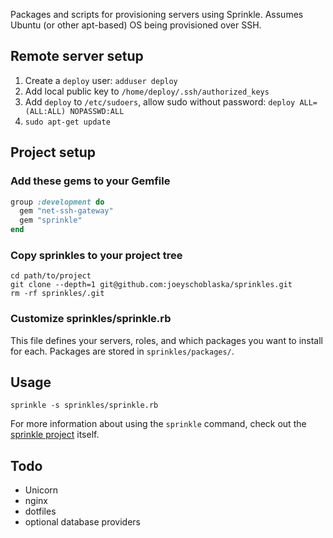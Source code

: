 Packages and scripts for provisioning servers using Sprinkle. Assumes Ubuntu (or other apt-based) OS being provisioned over SSH.

## Remote server setup
1. Create a `deploy` user: `adduser deploy`
2. Add local public key to `/home/deploy/.ssh/authorized_keys`
3. Add `deploy` to `/etc/sudoers`, allow sudo without password: `deploy ALL=(ALL:ALL) NOPASSWD:ALL`
4. `sudo apt-get update`

## Project setup
### Add these gems to your Gemfile
```ruby
group :development do
  gem "net-ssh-gateway"
  gem "sprinkle"
end
```

### Copy sprinkles to your project tree
```
cd path/to/project
git clone --depth=1 git@github.com:joeyschoblaska/sprinkles.git
rm -rf sprinkles/.git
```

### Customize sprinkles/sprinkle.rb
This file defines your servers, roles, and which packages you want to install for each. Packages are stored in `sprinkles/packages/`.

## Usage
`sprinkle -s sprinkles/sprinkle.rb`

For more information about using the `sprinkle` command, check out the [sprinkle project](https://github.com/sprinkle-tool/sprinkle) itself.

## Todo
* Unicorn
* nginx
* dotfiles
* optional database providers
